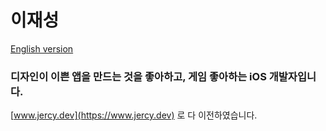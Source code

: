 # 이재성

[English version](https://github.com/JeaSungLEE/resume/blob/master/README-EN.md)
### 디자인이 이쁜 앱을 만드는 것을 좋아하고, 게임 좋아하는 iOS 개발자입니다.

[www.jercy.dev](https://www.jercy.dev) 로 다 이전하였습니다.
